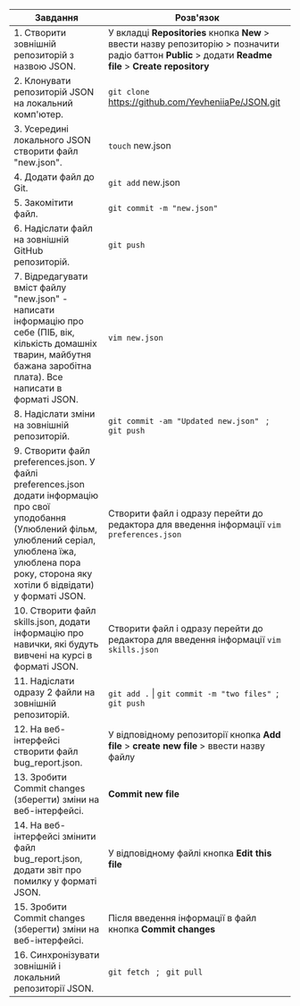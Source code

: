 | Завдання | Розв'язок |
|---------|---------|
|1. Створити зовнішній репозиторій з назвою JSON. | У вкладці **Repositories** кнопка **New** > ввести назву репозиторію > позначити радіо баттон **Public** > додати **Readme file** > **Create repository** |
|2. Клонувати репозиторій JSON на локальний комп'ютер. | `git clone` https://github.com/YevheniiaPe/JSON.git |
|3. Усередині локального JSON створити файл "new.json". | `touch` new.json |
|4. Додати файл до Git. | `git add` new.json |
|5. Закомітити файл. | `git commit -m "new.json"` |
|6. Надіслати файл на зовнішній GitHub репозиторій. | `git push` |
|7. Відредагувати вміст файлу "new.json" - написати інформацію про себе (ПІБ, вік, кількість домашніх тварин, майбутня бажана заробітна плата). Все написати в форматі JSON. | `vim new.json` |
|8. Надіслати зміни на зовнішній репозиторій. | `git commit -am "Updated new.json"` &nbsp;  ; &nbsp;  `git push` |
|9. Створити файл preferences.json. У файлі preferences.json додати інформацію про свої уподобання (Улюблений фільм, улюблений серіал, улюблена їжа, улюблена пора року, сторона яку хотіли б відвідати) у форматі JSON. | Створити файл і одразу перейти до редактора для введення інформації `vim preferences.json` |
|10. Створити файл skills.json, додати інформацію про навички, які будуть вивчені на курсі в форматі JSON. | Створити файл і одразу перейти до редактора для введення інформації `vim skills.json` |
|11. Надіслати одразу 2 файли на зовнішній репозиторій. | `git add .` &#124; `git commit -m "two files"`&nbsp;  ; &nbsp; `git push` |
|12. На веб-інтерфейсі створити файл bug_report.json. | У відповідному репозиторії кнопка **Add file** > **create new file** > ввести назву файлу |
|13. Зробити Commit changes (зберегти) зміни на веб-інтерфейсі. | **Commit new file** |
|14. На веб-інтерфейсі змінити файл bug_report.json, додати звіт про помилку у форматі JSON. | У відповідному файлі кнопка **Edit this file** | 
|15. Зробити Commit changes (зберегти) зміни на веб-інтерфейсі. | Після введення інформації в файл кнопка **Commit changes** |
|16. Синхронізувати зовнішній і локальний репозиторії JSON. | `git fetch` &nbsp;  ; &nbsp;  `git pull` |
